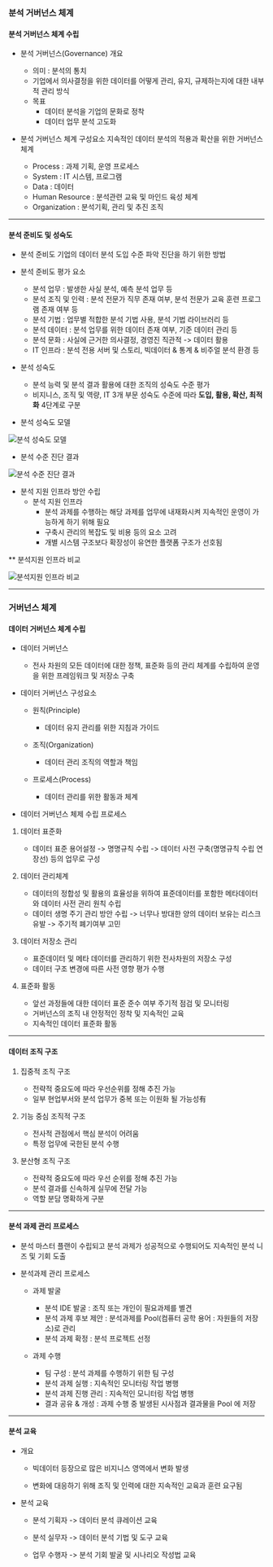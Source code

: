 ### 분석 거버넌스 체계
#### 분석 거버넌스 체계 수립
- 분석 거버넌스(Governance) 개요
  - 의미 : 분석의 통치
  - 기업에서 의사결정을 위한 데이터를 어떻게 관리, 유지, 규제하는지에 대한 내부적 관리 방식
  - 목표
    - 데이터 분석을 기업의 문화로 정착
    - 데이터 업무 분석 고도화
 

- 분석 거버넌스 체계 구성요소
  지속적인 데이터 분석의 적용과 확산을 위한 거버넌스 체계
  
  - Process : 과제 기획, 운영 프로세스
  - System : IT 시스템, 프로그램
  - Data : 데이터
  - Human Resource : 분석관련 교육 및 마인드 육성 체계
  - Organization : 분석기획, 관리 및 추진 조직


---

#### 분석 준비도 및 성숙도
- 분석 준비도
기업의 데이터 분석 도입 수준 파악 진단을 하기 위한 방법


- 분석 준비도 평가 요소
  - 분석 업무 : 발생한 사실 분석, 예측 분석 업무 등
  - 분석 조직 및 인력 : 분석 전문가 직무 존재 여부, 분석 전문가 교육 훈련 프로그램 존재 여부 등
  - 분석 기법 : 업무별 적합한 분석 기법 사용, 분석 기법 라이브러리 등
  - 분석 데이터 : 분석 업무를 위한 데이터 존재 여부, 기준 데이터 관리 등
  - 분석 문화 : 사실에 근거한 의사결정, 경영진 직관적 -> 데이터 활용
  - IT 인프라 : 분석 전용 서버 및 스토리, 빅데이터 & 통계 & 비주얼 분석 환경 등


- 분석 성숙도
  - 분석 능력 및 분석 결과 활용에 대한 조직의 성숙도 수준 평가
  - 비지니스, 조직 및 역량, IT 3개 부문 성숙도 수준에 따라 **도입, 활용, 확산, 최적화** 4단계로 구분


- 분석 성숙도 모델


![분석 성숙도 모델](https://github.com/silverywaves/IT_ACADEMY/assets/155939946/8cb23c29-d4f5-4a3a-baf9-98b7d60c6fc5)




- 분석 수준 진단 결과


![분석 수준 진단 결과](https://github.com/silverywaves/IT_ACADEMY/assets/155939946/4f6c9df4-3e2b-43a6-8bb0-5ed60d06611a)



- 분석 지원 인프라 방안 수립
  - 분석 지원 인프라
    - 분석 과제를 수행하는 해당 과제를 업무에 내재화시켜 지속적인 운영이 가능하게 하기 위해 필요
    - 구축시 관리의 복잡도 및 비용 등의 요소 고려
    - 개별 시스템 구조보다 확장성이 유연한 플랫폼 구조가 선호됨

** 분석지원 인프라 비교

![분석지원 인프라 비교](https://github.com/silverywaves/IT_ACADEMY/assets/155939946/5ab55159-9cef-4d07-9771-27bbf9cf4062)


---

### 거버넌스 체계
#### 데이터 거버넌스 체계 수립
- 데이터 거버넌스
  - 전사 차원의 모든 데이터에 대한 정책, 표준화 등의 관리 체계를 수립하여 운영을 위한 프레임워크 및 저장소 구축


- 데이터 거버넌스 구성요소
  - 원칙(Principle)
    - 데이터 유지 관리를 위한 지침과 가이드

  - 조직(Organization)
    - 데이터 관리 조직의 역할과 책임
   
  - 프로세스(Process)
    - 데이터 관리를 위한 활동과 체계


- 데이터 거버넌스 체제 수립 프로세스
1. 데이터 표준화
     - 데이터 표준 용어설정 -> 명명규칙 수립 -> 데이터 사전 구축(명명규칙 수립 연장선) 등의 업무로 구성

2. 데이터 관리체계
     - 데이터의 정합성 및 활용의 효율성을 위하여 표준데이터를 포함한 메타데이터와 데이터 사전 관리 원칙 수립
     - 데이터 생명 주기 관리 방안 수립 -> 너무나 방대한 양의 데이터 보유는 리스크 유발 -> 주기적 폐기여부 고민 

3. 데이터 저장소 관리
     - 표준데이터 및 메타 데이터를 관리하기 위한 전사차원의 저장소 구성
     - 데이터 구조 변경에 따른 사전 영향 평가 수행

4. 표준화 활동
     - 앞선 과정들에 대한 데이터 표준 준수 여부 주기적 점검 및 모니터링
     - 거버넌스의 조직 내 안정적인 정착 및 지속적인 교육
     - 지속적인 데이터 표준화 활동
  
---

#### 데이터 조직 구조
1. 집중적 조직 구조
     - 전략적 중요도에 따라 우선순위를 정해 추진 가능
     - 일부 현업부서와 분석 업무가 중복 또는 이원화 될 가능성有

2. 기능 중심 조직적 구조
     - 전사적 관점에서 핵심 분석이 어려움
     - 특정 업무에 국한된 분석 수행
  
3. 분산형 조직 구조
     - 전략적 중요도에 따라 우선 순위를 정해 추진 가능
     - 분석 결과를 신속하게 실무에 전달 가능
     - 역할 분담 명확하게 구분
  

---

#### 분석 과제 관리 프로세스
- 분석 마스터 플랜이 수립되고 분석 과제가 성공적으로 수행되어도 지속적인 분석 니즈 및 기회 도출

- 분석과제 관리 프로세스
  - 과제 발굴
    - 분석 IDE 발굴 : 조직 또는 개인이 필요과제를 별견
    - 분석 과제 후보 제안 : 분석과제를 Pool(컴퓨터 공학 용어 : 자원들의 저장소)로 관리
    - 분석 과제 확정 : 분석 프로젝트 선정

  - 과제 수행
    - 팀 구성 : 분석 과제를 수행하기 위한 팀 구성
    - 분석 과제 실행 : 지속적인 모니터링 작업 병행
    - 분석 과제 진행 관리 : 지속적인 모니터링 작업 병행
    - 결과 공유 & 개성 : 과제 수행 중 발생된 시사점과 결과물을 Pool 에 저장


---

#### 분석 교육
- 개요
  - 빅데이터 등장으로 많은 비지니스 영역에서 변화 발생
 
  - 변화에 대응하기 위해 조직 및 인력에 대한 지속적인 교육과 훈련 요구됨
 

- 분석 교육
  - 분석 기획자 -> 데이터 분석 큐레이션 교육
 
  - 분석 실무자 -> 데이터 분석 기법 및 도구 교육
 
  - 업무 수행자 -> 분석 기회 발굴 및 시나리오 작성법 교육



 




